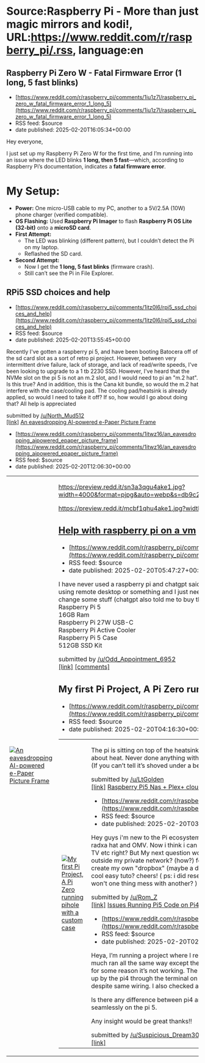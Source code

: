 # Source:Raspberry Pi - More than just magic mirrors and kodi!, URL:https://www.reddit.com/r/raspberry_pi/.rss, language:en

## Raspberry Pi Zero W - Fatal Firmware Error (1 long, 5 fast blinks)
 - [https://www.reddit.com/r/raspberry_pi/comments/1iu1z7l/raspberry_pi_zero_w_fatal_firmware_error_1_long_5](https://www.reddit.com/r/raspberry_pi/comments/1iu1z7l/raspberry_pi_zero_w_fatal_firmware_error_1_long_5)
 - RSS feed: $source
 - date published: 2025-02-20T16:05:34+00:00

<!-- SC_OFF --><div class="md"><p>Hey everyone,</p> <p>I just set up my Raspberry Pi Zero W for the first time, and I’m running into an issue where the LED blinks <strong>1 long, then 5 fast</strong>—which, according to Raspberry Pi’s documentation, indicates a <strong>fatal firmware error</strong>.</p> <h1>My Setup:</h1> <ul> <li><strong>Power:</strong> One micro-USB cable to my PC, another to a 5V/2.5A (10W) phone charger (verified compatible).</li> <li><strong>OS Flashing:</strong> Used <strong>Raspberry Pi Imager</strong> to flash <strong>Raspberry Pi OS Lite (32-bit)</strong> onto a <strong>microSD card</strong>.</li> <li><strong>First Attempt:</strong> <ul> <li>The LED was blinking (different pattern), but I couldn’t detect the Pi on my laptop.</li> <li>Reflashed the SD card.</li> </ul></li> <li><strong>Second Attempt:</strong> <ul> <li>Now I get the <strong>1 long, 5 fast blinks</strong> (firmware crash).</li> <li>Still can’t see the Pi in File Explorer.</li> </ul></li> </ul> 

## RPi5 SSD choices and help
 - [https://www.reddit.com/r/raspberry_pi/comments/1itz0l6/rpi5_ssd_choices_and_help](https://www.reddit.com/r/raspberry_pi/comments/1itz0l6/rpi5_ssd_choices_and_help)
 - RSS feed: $source
 - date published: 2025-02-20T13:55:45+00:00

<!-- SC_OFF --><div class="md"><p>Recently I&#39;ve gotten a raspberry pi 5, and have been booting Batocera off of the sd card slot as a sort of retro pi project. However, between very intermittent drive failure, lack of storage, and lack of read/write speeds, I&#39;ve been looking to upgrade to a 1 tb 2230 SSD. However, I&#39;ve heard that the NVMe slot on the pi 5 is not an m.2 slot, and I would need to pi an &quot;m.2 hat&quot;. Is this true? And in addition, this is the Cana kit bundle, so would the m.2 hat interfere with the case/cooling pad. The cooling pad/heatsink is already applied, so would I need to take it off? If so, how would I go about doing that? All help is appreciated </p> </div><!-- SC_ON --> &#32; submitted by &#32; <a href="https://www.reddit.com/user/North_Mud512"> /u/North_Mud512 </a> <br/> <span><a href="https://www.reddit.com/r/raspberry_pi/comments/1itz0l6/rpi5_ssd_choices_and_help/">[link]</a></span> &#32; <span><a href="https://www.reddit.com/r/raspberry_p

## An eavesdropping AI-powered e-Paper Picture Frame
 - [https://www.reddit.com/r/raspberry_pi/comments/1itwz16/an_eavesdropping_aipowered_epaper_picture_frame](https://www.reddit.com/r/raspberry_pi/comments/1itwz16/an_eavesdropping_aipowered_epaper_picture_frame)
 - RSS feed: $source
 - date published: 2025-02-20T12:06:30+00:00

<table> <tr><td> <a href="https://www.reddit.com/r/raspberry_pi/comments/1itwz16/an_eavesdropping_aipowered_epaper_picture_frame/"> <img src="https://external-preview.redd.it/sHsfOCZ0Y7J94Sstvg2U9qKMNE129hvcFRtowc4jvew.jpg?width=640&amp;crop=smart&amp;auto=webp&amp;s=affd3092263ca6f1c8a2a39615e9f371923aac60" alt="An eavesdropping AI-powered e-Paper Picture Frame" title="An eavesdropping AI-powered e-Paper Picture Frame" /> </a> </td><td> <!-- SC_OFF --><div class="md"><p><a href="https://preview.redd.it/sn3a3qgu4ake1.jpg?width=4000&amp;format=pjpg&amp;auto=webp&amp;s=db9c2fc836eb159103d872d465a77901806678fc">https://preview.redd.it/sn3a3qgu4ake1.jpg?width=4000&amp;format=pjpg&amp;auto=webp&amp;s=db9c2fc836eb159103d872d465a77901806678fc</a></p> <p><a href="https://preview.redd.it/mcbf1qhu4ake1.jpg?width=4000&amp;format=pjpg&amp;auto=webp&amp;s=c5ee0d185dac7dee865c4c52298f39ca5aafd9e9">https://preview.redd.it/mcbf1qhu4ake1.jpg?width=4000&amp;format=pjpg&amp;auto=webp&amp;s=c5ee0d185dac

## Help with raspberry pi on a vm
 - [https://www.reddit.com/r/raspberry_pi/comments/1itrf7c/help_with_raspberry_pi_on_a_vm](https://www.reddit.com/r/raspberry_pi/comments/1itrf7c/help_with_raspberry_pi_on_a_vm)
 - RSS feed: $source
 - date published: 2025-02-20T05:47:27+00:00

<!-- SC_OFF --><div class="md"><p>I have never used a raspberry pi and chatgpt said that I could use it for running vms on my phone and computer using remote desktop or something and I just need to know if its actually possible and if so should I buy all these or change some stuff (chatgpt also told me to buy them):<br/> Raspberry Pi 5<br/> 16GB Ram<br/> Raspberry Pi 27W USB-C<br/> Raspberry Pi Active Cooler<br/> Raspberry Pi 5 Case<br/> 512GB SSD Kit</p> </div><!-- SC_ON --> &#32; submitted by &#32; <a href="https://www.reddit.com/user/Odd_Appointment_6952"> /u/Odd_Appointment_6952 </a> <br/> <span><a href="https://www.reddit.com/r/raspberry_pi/comments/1itrf7c/help_with_raspberry_pi_on_a_vm/">[link]</a></span> &#32; <span><a href="https://www.reddit.com/r/raspberry_pi/comments/1itrf7c/help_with_raspberry_pi_on_a_vm/">[comments]</a></span>

## My first Pi Project, A Pi Zero running pihole with a custom case
 - [https://www.reddit.com/r/raspberry_pi/comments/1itpv3m/my_first_pi_project_a_pi_zero_running_pihole_with](https://www.reddit.com/r/raspberry_pi/comments/1itpv3m/my_first_pi_project_a_pi_zero_running_pihole_with)
 - RSS feed: $source
 - date published: 2025-02-20T04:16:30+00:00

<table> <tr><td> <a href="https://www.reddit.com/r/raspberry_pi/comments/1itpv3m/my_first_pi_project_a_pi_zero_running_pihole_with/"> <img src="https://preview.redd.it/2fglwtfnz7ke1.jpeg?width=640&amp;crop=smart&amp;auto=webp&amp;s=e6dec18d63ee1b5f5b165c684ef9c368f2a77c2a" alt="My first Pi Project, A Pi Zero running pihole with a custom case" title="My first Pi Project, A Pi Zero running pihole with a custom case" /> </a> </td><td> <!-- SC_OFF --><div class="md"><p>The pi is sitting on top of the heatsink ripped off an Intel stock cooler because it makes me feel better about heat. Never done anything with pi’s or Linux in general before, so it was a learning experience. (If you can’t tell it’s shoved under a bed)</p> </div><!-- SC_ON --> &#32; submitted by &#32; <a href="https://www.reddit.com/user/LtGolden"> /u/LtGolden </a> <br/> <span><a href="https://i.redd.it/2fglwtfnz7ke1.jpeg">[link]</a></span> &#32; <span><a href="https://www.reddit.com/r/raspberry_pi/comments/1itpv3m/my_firs

## Raspberry Pi5 Nas + Plex+ cloud?
 - [https://www.reddit.com/r/raspberry_pi/comments/1itpcvq/raspberry_pi5_nas_plex_cloud](https://www.reddit.com/r/raspberry_pi/comments/1itpcvq/raspberry_pi5_nas_plex_cloud)
 - RSS feed: $source
 - date published: 2025-02-20T03:48:54+00:00

<!-- SC_OFF --><div class="md"><p>Hey guys i&#39;m new to the Pi ecosystem, i&#39;ve managed so far to create a raid5 Nas with my Pi5, the radxa hat and OMV. Now i think i can safly add plex (other option?) on it to access its content on smart TV etc right? But My next question would be, is it possible somehow to make all that accessible outside my private network? (how?) for exemple when i&#39;m on hollidays or whatever? or accessory create my own &quot;dropbox&quot; (maybe a different partion than the plex one)? if so do you guys have any cool easy tuto? cheers! ( ps: i did research, i know all is kinda possible separatly, but is it all at once?? won&#39;t one thing mess with another? ) </p> </div><!-- SC_ON --> &#32; submitted by &#32; <a href="https://www.reddit.com/user/Rom_Z"> /u/Rom_Z </a> <br/> <span><a href="https://www.reddit.com/r/raspberry_pi/comments/1itpcvq/raspberry_pi5_nas_plex_cloud/">[link]</a></span> &#32; <span><a href="https://www.reddit.com/r/raspberry_pi/commen

## Issues Running Pi5 Code on Pi4
 - [https://www.reddit.com/r/raspberry_pi/comments/1ito5kh/issues_running_pi5_code_on_pi4](https://www.reddit.com/r/raspberry_pi/comments/1ito5kh/issues_running_pi5_code_on_pi4)
 - RSS feed: $source
 - date published: 2025-02-20T02:45:38+00:00

<!-- SC_OFF --><div class="md"><p>Heya, I’m running a project where I recently had to switch out my pi5 for a pi4. The code has pretty much ran all the same way except the I2C bus. I’m interfacing a common MCP 4728 DAC via I2C but for some reason it’s not working. The DAC address is at 0x60 and I have confirmed it is being picked up by the pi4 through the terminal on I2C1(using the smbus library) but the code is not working despite same wiring. I also checked already that the gpio pins are infact configured to sda and scl.</p> <p>Is there any difference between pi4 and pi5 in the I2C interface I might be missing? The code worked seamlessly on the pi 5.</p> <p>Any insight would be great thanks!!</p> </div><!-- SC_ON --> &#32; submitted by &#32; <a href="https://www.reddit.com/user/Suspicious_Dream3016"> /u/Suspicious_Dream3016 </a> <br/> <span><a href="https://www.reddit.com/r/raspberry_pi/comments/1ito5kh/issues_running_pi5_code_on_pi4/">[link]</a></span> &#32; <span><a href="https:/


